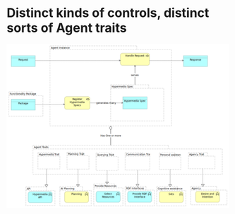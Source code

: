# Distinct kinds of controls, distinct sorts of Agent traits

![](.gitbook/assets/e9d71b8c-149c-4062-8d0d-afc84920d8d1.png)

